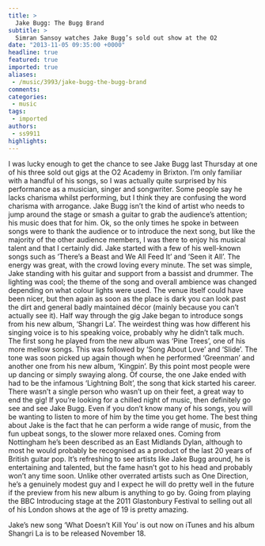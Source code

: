```yaml
---
title: >
  Jake Bugg: The Bugg Brand
subtitle: >
  Simran Sansoy watches Jake Bugg’s sold out show at the O2
date: "2013-11-05 09:35:00 +0000"
headline: true
featured: true
imported: true
aliases:
 - /music/3993/jake-bugg-the-bugg-brand
comments:
categories:
 - music
tags:
 - imported
authors:
 - ss9911
highlights:
---
```


I was lucky enough to get the chance to see Jake Bugg last Thursday at one of his three sold out gigs at the O2 Academy in Brixton. I’m only familiar with a handful of his songs, so I was actually quite surprised by his performance as a musician, singer and songwriter. Some people say he lacks charisma whilst performing, but I think they are confusing the word charisma with arrogance. Jake Bugg isn’t the kind of artist who needs to jump around the stage or smash a guitar to grab the audience’s attention; his music does that for him. Ok, so the only times he spoke in between songs were to thank the audience or to introduce the next song, but like the majority of the other audience members, I was there to enjoy his musical talent and that I certainly did.
 Jake started with a few of his well-known songs such as ‘There’s a Beast and We All Feed It’ and ‘Seen it All’. The energy was great, with the crowd loving every minute. The set was simple, Jake standing with his guitar and support from a bassist and drummer. The lighting was cool; the theme of the song and overall ambience was changed depending on what colour lights were used. The venue itself could have been nicer, but then again as soon as the place is dark you can look past the dirt and general badly maintained décor (mainly because you can’t actually see it). Half way through the gig Jake began to introduce songs from his new album, ‘Shangri La’. The weirdest thing was how different his singing voice is to his speaking voice, probably why he didn’t talk much. The first song he played from the new album was ‘Pine Trees’, one of his more mellow songs. This was followed by ‘Song About Love’ and ‘Slide’. The tone was soon picked up again though when he performed ‘Greenman’ and another one from his new album, ‘Kingpin’. By this point most people were up dancing or simply swaying along. Of course, the one Jake ended with had to be the infamous ‘Lightning Bolt’, the song that kick started his career. There wasn’t a single person who wasn’t up on their feet, a great way to end the gig!
 If you’re looking for a chilled night of music, then definitely go see and see Jake Bugg. Even if you don’t know many of his songs, you will be wanting to listen to more of him by the time you get home. The best thing about Jake is the fact that he can perform a wide range of music, from the fun upbeat songs, to the slower more relaxed ones. Coming from Nottingham he’s been described as an East Midlands Dylan, although to most he would probably be recognised as a product of the last 20 years of British guitar pop.
 It’s refreshing to see artists like Jake Bugg around, he is entertaining and talented, but the fame hasn’t got to his head and probably won’t any time soon. Unlike other overrated artists such as One Direction, he’s a genuinely modest guy and I expect he will do pretty well in the future if the preview from his new album is anything to go by. Going from playing the BBC Introducing stage at the 2011 Glastonbury Festival to selling out all of his London shows at the age of 19 is pretty amazing.

Jake’s new song ‘What Doesn’t Kill You’ is out now on iTunes and his album Shangri La is to be released November 18.

